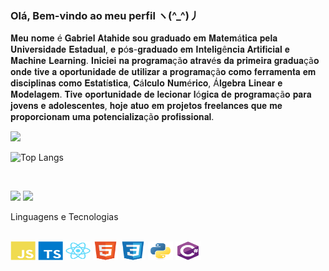 ### Olá, Bem-vindo ao meu perfil ヽ(^_^)丿
𝐌𝐞𝐮 𝐧𝐨𝐦𝐞 é 𝐆𝐚𝐛𝐫𝐢𝐞𝐥 𝐀𝐭𝐚𝐡𝐢𝐝𝐞 𝐬𝐨𝐮 𝐠𝐫𝐚𝐝𝐮𝐚𝐝𝐨 𝐞𝐦 𝐌𝐚𝐭𝐞𝐦á𝐭𝐢𝐜𝐚 𝐩𝐞𝐥𝐚 𝐔𝐧𝐢𝐯𝐞𝐫𝐬𝐢𝐝𝐚𝐝𝐞 𝐄𝐬𝐭𝐚𝐝𝐮𝐚𝐥, 𝐞 𝐩ó𝐬-𝐠𝐫𝐚𝐝𝐮𝐚𝐝𝐨 𝐞𝐦 𝐈𝐧𝐭𝐞𝐥𝐢𝐠ê𝐧𝐜𝐢𝐚 𝐀𝐫𝐭𝐢𝐟𝐢𝐜𝐢𝐚𝐥 𝐞
𝐌𝐚𝐜𝐡𝐢𝐧𝐞 𝐋𝐞𝐚𝐫𝐧𝐢𝐧𝐠. 𝐈𝐧𝐢𝐜𝐢𝐞𝐢 𝐧𝐚 𝐩𝐫𝐨𝐠𝐫𝐚𝐦𝐚çã𝐨 𝐚𝐭𝐫𝐚𝐯é𝐬 𝐝𝐚 𝐩𝐫𝐢𝐦𝐞𝐢𝐫𝐚 𝐠𝐫𝐚𝐝𝐮𝐚çã𝐨 𝐨𝐧𝐝𝐞 𝐭𝐢𝐯𝐞 𝐚 𝐨𝐩𝐨𝐫𝐭𝐮𝐧𝐢𝐝𝐚𝐝𝐞 𝐝𝐞 𝐮𝐭𝐢𝐥𝐢𝐳𝐚𝐫 𝐚 𝐩𝐫𝐨𝐠𝐫𝐚𝐦𝐚çã𝐨
𝐜𝐨𝐦𝐨 𝐟𝐞𝐫𝐫𝐚𝐦𝐞𝐧𝐭𝐚 𝐞𝐦 𝐝𝐢𝐬𝐜𝐢𝐩𝐥𝐢𝐧𝐚𝐬 𝐜𝐨𝐦𝐨 𝐄𝐬𝐭𝐚𝐭í𝐬𝐭𝐢𝐜𝐚, 𝐂á𝐥𝐜𝐮𝐥𝐨 𝐍𝐮𝐦é𝐫𝐢𝐜𝐨, Á𝐥𝐠𝐞𝐛𝐫𝐚 𝐋𝐢𝐧𝐞𝐚𝐫 𝐞 𝐌𝐨𝐝𝐞𝐥𝐚𝐠𝐞𝐦.
𝐓𝐢𝐯𝐞 𝐨𝐩𝐨𝐫𝐭𝐮𝐧𝐢𝐝𝐚𝐝𝐞 𝐝𝐞 𝐥𝐞𝐜𝐢𝐨𝐧𝐚𝐫 𝐥ó𝐠𝐢𝐜𝐚 𝐝𝐞 𝐩𝐫𝐨𝐠𝐫𝐚𝐦𝐚çã𝐨 𝐩𝐚𝐫𝐚 𝐣𝐨𝐯𝐞𝐧𝐬 𝐞 𝐚𝐝𝐨𝐥𝐞𝐬𝐜𝐞𝐧𝐭𝐞𝐬, 𝐡𝐨𝐣𝐞 𝐚𝐭𝐮𝐨 𝐞𝐦
𝐩𝐫𝐨𝐣𝐞𝐭𝐨𝐬 𝐟𝐫𝐞𝐞𝐥𝐚𝐧𝐜𝐞𝐬 𝐪𝐮𝐞 𝐦𝐞 𝐩𝐫𝐨𝐩𝐨𝐫𝐜𝐢𝐨𝐧𝐚𝐦 𝐮𝐦𝐚 𝐩𝐨𝐭𝐞𝐧𝐜𝐢𝐚𝐥𝐢𝐳𝐚çã𝐨 𝐩𝐫𝐨𝐟𝐢𝐬𝐬𝐢𝐨𝐧𝐚𝐥.

<img src="https://github-readme-stats.vercel.app/api?username=GabrielAtahide&show_icons=true&theme=dark&include_all_commits=true">

![Top Langs](https://github-readme-stats.vercel.app/api/top-langs/?username=GabrielAtahide&theme=dark&size_weight=0.5&count_weight=0.5)

<br>

[![](https://img.shields.io/badge/Gmail-D14836?style=for-the-badge&logo=gmail&logoColor=white)](https://mail.google.com/mail/u/0/#inbox?compose=VpCqJQvTnSBGGXZKfGXsNCNwlscFSCclsbghWZvmHrfHsXBxKqtdRdlfdjKJnDFrqCvqsCl)
<a href="https://www.linkedin.com/in/gabriel-atahide-84080b283" target="_blank"><img src="https://img.shields.io/badge/-LinkedIn-%230077B5?style=for-the-badge&logo=linkedin&logoColor=white" target="_blank"></a>    


Linguagens e Tecnologias  


<div style="display: inline_block"><br>
  <img align="center" alt="Rafa-Js" height="30" width="40" src="https://raw.githubusercontent.com/devicons/devicon/master/icons/javascript/javascript-plain.svg">
  <img align="center" alt="Rafa-Ts" height="30" width="40" src="https://raw.githubusercontent.com/devicons/devicon/master/icons/typescript/typescript-plain.svg">
  <img align="center" alt="Rafa-React" height="30" width="40" src="https://raw.githubusercontent.com/devicons/devicon/master/icons/react/react-original.svg">
  <img align="center" alt="Rafa-HTML" height="30" width="40" src="https://raw.githubusercontent.com/devicons/devicon/master/icons/html5/html5-original.svg">
  <img align="center" alt="Rafa-CSS" height="30" width="40" src="https://raw.githubusercontent.com/devicons/devicon/master/icons/css3/css3-original.svg">
  <img align="center" alt="Rafa-Python" height="30" width="40" src="https://raw.githubusercontent.com/devicons/devicon/master/icons/python/python-original.svg">
  <img align="center" alt="Rafa-Csharp" height="30" width="40" src="https://raw.githubusercontent.com/devicons/devicon/master/icons/csharp/csharp-original.svg">
</div>
  

